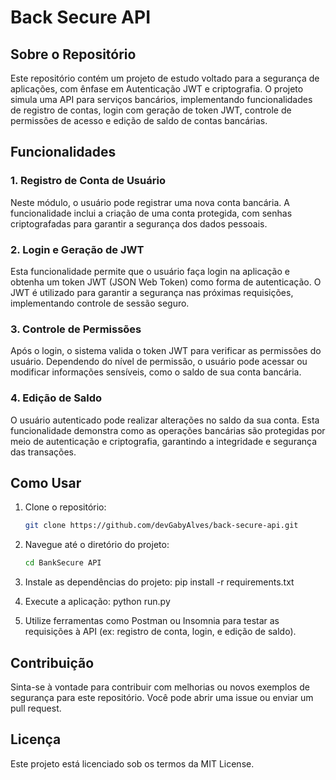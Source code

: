 # Back Secure API


## Sobre o Repositório

Este repositório contém um projeto de estudo voltado para a segurança de aplicações, com ênfase em Autenticação JWT e criptografia. O projeto simula uma API para serviços bancários, implementando funcionalidades de registro de contas, login com geração de token JWT, controle de permissões de acesso e edição de saldo de contas bancárias.

## Funcionalidades

### 1. Registro de Conta de Usuário
Neste módulo, o usuário pode registrar uma nova conta bancária. A funcionalidade inclui a criação de uma conta protegida, com senhas criptografadas para garantir a segurança dos dados pessoais.

### 2. Login e Geração de JWT
Esta funcionalidade permite que o usuário faça login na aplicação e obtenha um token JWT (JSON Web Token) como forma de autenticação. O JWT é utilizado para garantir a segurança nas próximas requisições, implementando controle de sessão seguro.

### 3. Controle de Permissões
Após o login, o sistema valida o token JWT para verificar as permissões do usuário. Dependendo do nível de permissão, o usuário pode acessar ou modificar informações sensíveis, como o saldo de sua conta bancária.

### 4. Edição de Saldo
O usuário autenticado pode realizar alterações no saldo da sua conta. Esta funcionalidade demonstra como as operações bancárias são protegidas por meio de autenticação e criptografia, garantindo a integridade e segurança das transações.

## Como Usar

1. Clone o repositório:
   ```bash
   git clone https://github.com/devGabyAlves/back-secure-api.git

2. Navegue até o diretório do projeto:
     ```bash
    cd BankSecure API

3. Instale as dependências do projeto:
    pip install -r requirements.txt

4. Execute a aplicação:
    python run.py

5. Utilize ferramentas como Postman ou Insomnia para testar as requisições à API (ex: registro de conta, login, e edição de saldo).

## Contribuição

Sinta-se à vontade para contribuir com melhorias ou novos exemplos de segurança para este repositório. Você pode abrir uma issue ou enviar um pull request.


## Licença

Este projeto está licenciado sob os termos da MIT License.

